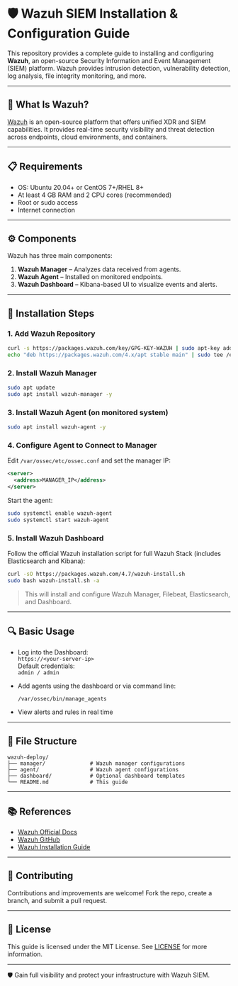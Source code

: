 # 🛡️ Wazuh SIEM Installation & Configuration Guide

This repository provides a complete guide to installing and configuring **Wazuh**, an open-source Security Information and Event Management (SIEM) platform. Wazuh provides intrusion detection, vulnerability detection, log analysis, file integrity monitoring, and more.

---

## 📘 What Is Wazuh?

[Wazuh](https://wazuh.com/) is an open-source platform that offers unified XDR and SIEM capabilities. It provides real-time security visibility and threat detection across endpoints, cloud environments, and containers.

---

## 📋 Requirements

- OS: Ubuntu 20.04+ or CentOS 7+/RHEL 8+
- At least 4 GB RAM and 2 CPU cores (recommended)
- Root or sudo access
- Internet connection

---

## ⚙️ Components

Wazuh has three main components:

1. **Wazuh Manager** – Analyzes data received from agents.
2. **Wazuh Agent** – Installed on monitored endpoints.
3. **Wazuh Dashboard** – Kibana-based UI to visualize events and alerts.

---

## 🚀 Installation Steps

### 1. Add Wazuh Repository

```bash
curl -s https://packages.wazuh.com/key/GPG-KEY-WAZUH | sudo apt-key add -
echo "deb https://packages.wazuh.com/4.x/apt stable main" | sudo tee /etc/apt/sources.list.d/wazuh.list
```

### 2. Install Wazuh Manager

```bash
sudo apt update
sudo apt install wazuh-manager -y
```

### 3. Install Wazuh Agent (on monitored system)

```bash
sudo apt install wazuh-agent -y
```

### 4. Configure Agent to Connect to Manager

Edit `/var/ossec/etc/ossec.conf` and set the manager IP:

```xml
<server>
  <address>MANAGER_IP</address>
</server>
```

Start the agent:

```bash
sudo systemctl enable wazuh-agent
sudo systemctl start wazuh-agent
```

### 5. Install Wazuh Dashboard

Follow the official Wazuh installation script for full Wazuh Stack (includes Elasticsearch and Kibana):

```bash
curl -sO https://packages.wazuh.com/4.7/wazuh-install.sh
sudo bash wazuh-install.sh -a
```

> This will install and configure Wazuh Manager, Filebeat, Elasticsearch, and Dashboard.

---

## 🔍 Basic Usage

- Log into the Dashboard:  
  `https://<your-server-ip>`  
  Default credentials:  
  `admin / admin`

- Add agents using the dashboard or via command line:
  ```bash
  /var/ossec/bin/manage_agents
  ```

- View alerts and rules in real time

---

## 📁 File Structure

```
wazuh-deploy/
├── manager/              # Wazuh manager configurations
├── agent/                # Wazuh agent configurations
├── dashboard/            # Optional dashboard templates
└── README.md             # This guide
```

---

## 📚 References

- [Wazuh Official Docs](https://documentation.wazuh.com/)
- [Wazuh GitHub](https://github.com/wazuh/wazuh)
- [Wazuh Installation Guide](https://documentation.wazuh.com/current/installation-guide/index.html)

---

## 🤝 Contributing

Contributions and improvements are welcome! Fork the repo, create a branch, and submit a pull request.

---

## 📄 License

This guide is licensed under the MIT License. See [LICENSE](LICENSE) for more information.

---

🛡️ Gain full visibility and protect your infrastructure with Wazuh SIEM.